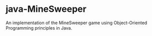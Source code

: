 # java-MineSweeper
An implementation of the MineSweeper game using Object-Oriented Programming principles in Java.
